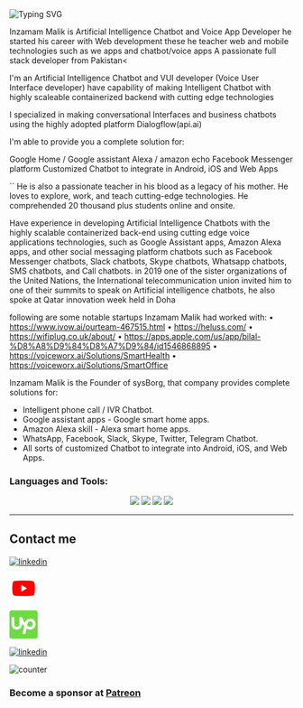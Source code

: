 <img src="https://readme-typing-svg.herokuapp.com?font=Fira+Code&weight=600&size=24&duration=3500&pause=500&color=151CF7&center=true&vCenter=true&width=435&lines=Tech+Trainer+;AI+Chatbots;Dialogflow+and+ChatGPT+Expert+;Entrepreneur;Keynote+Speaker" alt="Typing SVG" />

Inzamam Malik is Artificial Intelligence Chatbot and Voice App Developer
he started his career with Web development
these he teacher web and mobile technologies such as we apps and chatbot/voice apps A passionate full stack developer from Pakistan<

I'm an Artificial Intelligence Chatbot and VUI developer (Voice User Interface developer) have capability of making Intelligent Chatbot with highly scaleable containerized backend with cutting edge technologies

I specialized in making conversational Interfaces and business chatbots using the highly adopted platform Dialogflow(api.ai)

I'm able to provide you a complete solution for:

Google Home / Google assistant
Alexa / amazon echo
Facebook Messenger platform
Customized Chatbot to integrate in Android, iOS and Web Apps

``
He is also a passionate teacher in his blood as a legacy of his mother. He loves to explore, work, and teach cutting-edge technologies. He comprehended 20 thousand plus students online and onsite.

Have experience in developing Artificial Intelligence Chatbots with the highly scalable containerized back-end using cutting edge voice applications technologies, such as Google Assistant apps, Amazon Alexa apps, and other social messaging platform chatbots such as Facebook Messenger chatbots, Slack chatbots, Skype chatbots, Whatsapp chatbots, SMS chatbots, and Call chatbots. in 2019 one of the sister organizations of the United Nations, the International telecommunication union invited him to one of their summits to speak on Artificial intelligence chatbots, he also spoke at Qatar innovation week held in Doha

following are some notable startups Inzamam Malik had worked with:
• https://www.ivow.ai/ourteam-467515.html
• https://heluss.com/
• https://wifiplug.co.uk/about/
• https://apps.apple.com/us/app/bilal-%D8%A8%D9%84%D8%A7%D9%84/id1546868895
• https://voiceworx.ai/Solutions/SmartHealth
• https://voiceworx.ai/Solutions/SmartOffice

Inzamam Malik is the Founder of sysBorg, that company provides complete solutions for:

- Intelligent phone call / IVR Chatbot.
- Google assistant apps - Google smart home apps.
- Amazon Alexa skill - Alexa smart home apps.
- WhatsApp, Facebook, Slack, Skype, Twitter, Telegram Chatbot.
- All sorts of customized Chatbot to integrate into Android, iOS, and Web Apps.

<h3 align="left">Languages and Tools:</h3>

<p align='center'>
    <img src="https://skillicons.dev/icons?i=git,github,linux,c,css,js" />
   <img src="https://skillicons.dev/icons?i=ts,react,express,mongodb,nodejs,nextjs"/>
   <img src="https://skillicons.dev/icons?i=firebase,postman,heroku,graphql,figma,xd"/>
   <img src="https://skillicons.dev/icons?i=aws,gcp,docker,flask,wasm,swift"/>
</p>

<hr>

## Contact me

<p align="left">

<a href="https://www.linkedin.com/in/minzamam" target="blank"><img align="center" src="https://skillicons.dev/icons?i=linkedin" height="50" width="50" alt="linkedin" /></a>

<a href="https://www.youtube.com/@InzamamMalik" target="blank"><img align="center" src="./img/youtube.svg" alt="YouTube" height="50" width="50" /></a>

<a href="https://www.upwork.com/freelancers/~014998370bf4b28c01/" target="blank"><img align="center" src="./img/upwork.svg" alt="upwork" height="50" width="50" /></a>

<a href="https://stackoverflow.com/users/4378475/inzamam-malik" target="blank"><img align="center" src="https://skillicons.dev/icons?i=stackoverflow" height="50" width="50" alt="linkedin" /></a>

![counter](https://en1g1m3zkq5j0aw.m.pipedream.net)

</p>

### Become a sponsor at [Patreon](https://www.patreon.com/Malikasinger)

<!--
**malikasinger1/malikasinger1** is a ✨ _special_ ✨ repository because its `README.md` (this file) appears on your GitHub profile.

Here are some ideas to get you started:

- 🔭 I’m currently working on ...
- 🌱 I’m currently learning ...
- 👯 I’m looking to collaborate on ...
- 🤔 I’m looking for help with ...
- 💬 Ask me about ...
- 📫 How to reach me: ...
- 😄 Pronouns: ...
- ⚡ Fun fact: ...
-->
